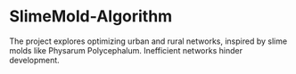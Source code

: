 # SlimeMold-Algorithm
The project explores optimizing urban and rural networks, inspired by slime molds like Physarum Polycephalum. Inefficient networks hinder development.
